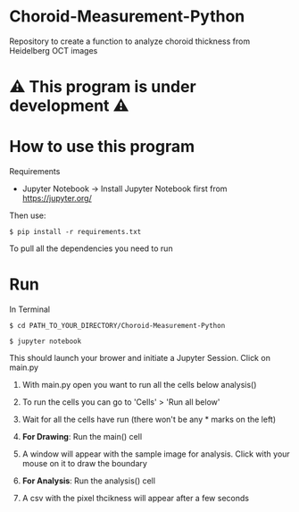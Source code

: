 # Choroid-Measurement-Python
 Repository to create a function to analyze choroid thickness from Heidelberg OCT images



#  ⚠️ This program is under development ⚠️

# How to use this program

Requirements
- Jupyter Notebook -> Install Jupyter Notebook first from https://jupyter.org/

Then use:

```$ pip install -r requirements.txt```

To pull all the dependencies you need to run

# Run

In Terminal

```$ cd PATH_TO_YOUR_DIRECTORY/Choroid-Measurement-Python```

```$ jupyter notebook```

This should launch your brower and initiate a Jupyter Session. Click on main.py

1. With main.py open you want to run all the cells below analysis() 

2. To run the cells you can go to 'Cells' > 'Run all below'

3. Wait for all the cells have run (there won't be any * marks on the left)

4. **For Drawing**: Run the main() cell

5. A window will appear with the sample image for analysis. Click with your mouse on it to draw the boundary

6. **For Analysis**: Run the analysis() cell

7. A csv with the pixel thcikness will appear after a few seconds
